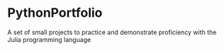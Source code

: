 # PythonPortfolio
A set of small projects to practice and demonstrate proficiency with the Julia programming language
